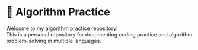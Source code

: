 # 🧠 Algorithm Practice

Welcome to my algorithm practice repository!  
This is a personal repository for documenting coding practice and algorithm problem-solving in multiple languages.

